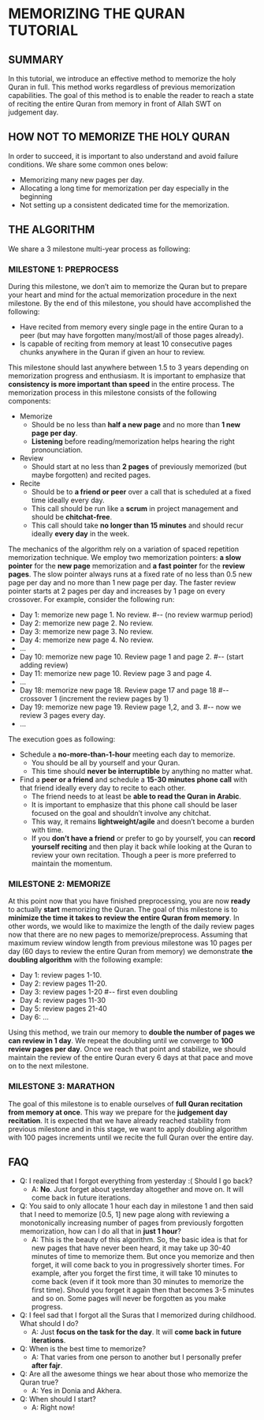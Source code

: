 # MEMORIZING THE QURAN TUTORIAL #

## SUMMARY ##
In this tutorial, we introduce an effective method to memorize the holy Quran in full. This method works regardless of previous memorization capabilities. The goal of this method is to enable the reader to reach a state of reciting the entire Quran from memory in front of Allah SWT on judgement day. 

## HOW NOT TO MEMORIZE THE HOLY QURAN ##
In order to succeed, it is important to also understand and avoid failure conditions. We share some common ones below:
*	Memorizing many new pages per day.
*	Allocating a long time for memorization per day especially in the beginning
*	Not setting up a consistent dedicated time for the memorization.

## THE ALGORITHM ##
We share a 3 milestone multi-year process as following:

### MILESTONE 1: PREPROCESS ###
During this milestone, we don’t aim to memorize the Quran but to prepare your heart and mind for the actual memorization procedure in the next milestone. By the end of this milestone, you should have accomplished the following:
*	Have recited from memory every single page in the entire Quran to a peer (but may have forgotten many/most/all of those pages already).
*	Is capable of reciting from memory at least 10 consecutive pages chunks anywhere in the Quran if given an hour to review.

This milestone should last anywhere between 1.5 to 3 years depending on memorization progress and enthusiasm. It is important to emphasize that __consistency is more important than speed__ in the entire process. The memorization process in this milestone consists of the following components:

*	Memorize
    *	Should be no less than __half a new page__ and no more than __1 new page per day__.
    *	__Listening__ before reading/memorization helps hearing the right pronounciation.
*	Review
    *	Should start at no less than __2 pages__ of previously memorized (but maybe forgotten) and recited pages.
*	Recite
    *	Should be to __a friend or peer__ over a call that is scheduled at a fixed time ideally every day. 
    *	This call should be run like a __scrum__ in project management and should be __chitchat-free__.
    *	This call should take __no longer than 15 minutes__ and should recur ideally __every day__ in the week.


The mechanics of the algorithm rely on a variation of spaced repetition memorization technique. We employ two memorization pointers: __a slow pointer__ for the __new page__ memorization and __a fast pointer__ for the __review pages__. The slow pointer always runs at a fixed rate of no less than 0.5 new page per day and no more than 1 new page per day. The faster review pointer starts at 2 pages per day and increases by 1 page on every crossover. For example, consider the following run:

*	Day 1: memorize new page 1. No review. #-- (no review warmup period)
*	Day 2: memorize new page 2. No review.
*	Day 3: memorize new page 3. No review.
*	Day 4: memorize new page 4. No review.
*	…
*	Day 10: memorize new page 10. Review page 1 and page 2. #-- (start adding review)
*	Day 11: memorize new page 10. Review page 3 and page 4.
*	…
*	Day 18: memorize new page 18. Review page 17 and page 18 #-- crossover 1 (increment the review pages by 1)
*	Day 19: memorize new page 19. Review page 1,2, and 3. #-- now we review 3 pages every day.
*	…
 
The execution goes as following:

*	Schedule a __no-more-than-1-hour__ meeting each day to memorize. 
    *	You should be all by yourself and your Quran.
    *	This time should __never be interruptible__ by anything no matter what.
*	Find a __peer or a friend__ and schedule a __15-30 minutes phone call__ with that friend ideally every day to recite to each other.
    *	The friend needs to at least be __able to read the Quran in Arabic__.
    *	It is important to emphasize that this phone call should be laser focused on the goal and shouldn’t involve any chitchat. 
    *	This way, it remains __lightweight/agile__ and doesn’t become a burden with time.
    *	If you __don’t have a friend__ or prefer to go by yourself, you can __record yourself reciting__ and then play it back while looking at the Quran to review your own recitation. Though a peer is more preferred to maintain the momentum.


### MILESTONE 2: MEMORIZE ###
At this point now that you have finished preprocessing, you are now __ready__ to actually __start__ memorizing the Quran. The goal of this milestone is to __minimize the time it takes to review the entire Quran from memory__. In other words, we would like to maximize the length of the daily review pages now that there are no new pages to memorize/preprocess. Assuming that maximum review window length from previous milestone was 10 pages per day (60 days to review the entire Quran from memory) we demonstrate __the doubling algorithm__ with the following example:

*	Day 1: review pages 1-10.
*	Day 2: review pages 11-20.
*	Day 3: review pages 1-20 #-- first even doubling
*	Day 4: review pages 11-30
*	Day 5: review pages 21-40
*	Day 6: ...

Using this method, we train our memory to __double the number of pages we can review in 1 day__. We repeat the doubling until we converge to __100 review pages per day__. Once we reach that point and stabilize, we should maintain the review of the entire Quran every 6 days at that pace and move on to the next milestone.


### MILESTONE 3: MARATHON ###
The goal of this milestone is to enable ourselves of __full Quran recitation from memory at once__. This way we prepare for the __judgement day recitation__. It is expected that we have already reached stability from previous milestone and in this stage, we want to apply doubling algorithm with 100 pages increments until we recite the full Quran over the entire day.

## FAQ ##
*	Q: I realized that I forgot everything from yesterday :( Should I go back?
    *	A: __No__. Just forget about yesterday altogether and move on. It will come back in future iterations.
*	Q: You said to only allocate 1 hour each day in milestone 1 and then said that I need to memorize [0.5, 1] new page along with reviewing a monotonically increasing number of pages from previously forgotten memorization, how can I do all that in __just 1 hour__?
    *	A: This is the beauty of this algorithm. So, the basic idea is that for new pages that have never been heard, it may take up 30-40 minutes of time to memorize them. But once you memorize and then forget, it will come back to you in progressively shorter times. For example, after you forget the first time, it will take 10 minutes to come back (even if it took more than 30 minutes to memorize the first time). Should you forget it again then that becomes 3-5 minutes and so on. Some pages will never be forgotten as you make progress.
*	Q: I feel sad that I forgot all the Suras that I memorized during childhood. What should I do?
    *	A: Just __focus on the task for the day__. It will __come back in future iterations__.
*	Q: When is the best time to memorize?
    *	A: That varies from one person to another but I personally prefer __after fajr__.
*	Q: Are all the awesome things we hear about those who memorize the Quran true?
    *	A: Yes in Donia and Akhera.
* Q: When should I start?
    *	A: Right now!
